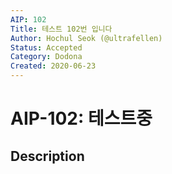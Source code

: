```yaml
---
AIP: 102
Title: 테스트 102번 입니다
Author: Hochul Seok (@ultrafellen)
Status: Accepted
Category: Dodona
Created: 2020-06-23
---
```


# AIP-102: 테스트중

## Description
